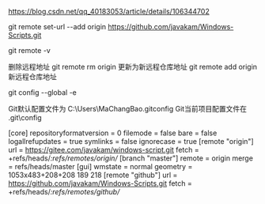 https://blog.csdn.net/qq_40183053/article/details/106344702

git remote set-url --add origin https://github.com/javakam/Windows-Scripts.git

git remote -v

删除远程地址           git remote rm origin
更新为新远程仓库地址    git remote add origin 新远程仓库地址

git config --global -e

Git默认配置文件为 C:\Users\MaChangBao\.gitconfig
Git当前项目配置文件在 .git\config

[core]
	repositoryformatversion = 0
	filemode = false
	bare = false
	logallrefupdates = true
	symlinks = false
	ignorecase = true
[remote "origin"]
	url = https://gitee.com/javakam/windows-script.git
	fetch = +refs/heads/*:refs/remotes/origin/*
[branch "master"]
	remote = origin
	merge = refs/heads/master
[gui]
	wmstate = normal
	geometry = 1053x483+208+208 189 218
[remote "github"]
	url = https://github.com/javakam/Windows-Scripts.git
	fetch = +refs/heads/*:refs/remotes/github/*